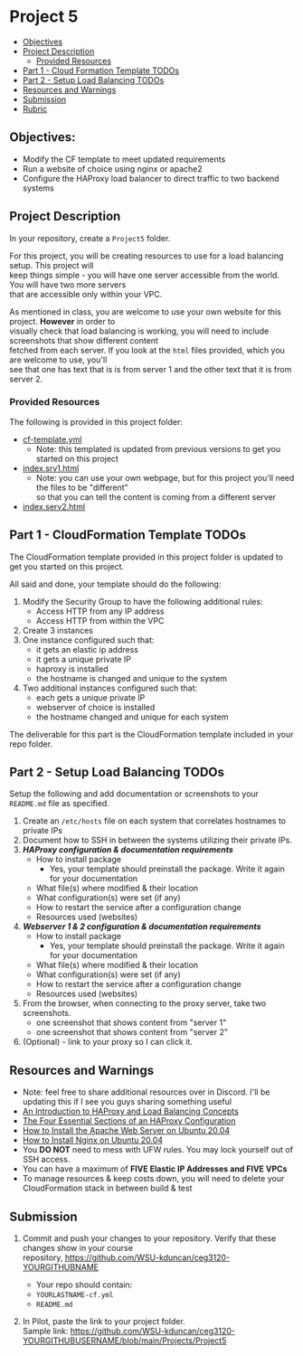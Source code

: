 # Project 5

- [Objectives](#Objectives)
- [Project Description](#Project-Description)
  - [Provided Resources](#Provided-Resources)
- [Part 1 - Cloud Formation Template TODOs](#Part-1---Cloud-Formation-Template-TODOs)
- [Part 2 - Setup Load Balancing TODOs](#Part-2---Setup-Load-Balancing-TODOs)
- [Resources and Warnings](#Resources-and-Warnings)
- [Submission](#Submission)
- [Rubric](Rubric.md)

## Objectives:

- Modify the CF template to meet updated requirements
- Run a website of choice using nginx or apache2
- Configure the HAProxy load balancer to direct traffic to two backend systems

## Project Description

In your repository, create a `Project5` folder.

For this project, you will be creating resources to use for a load balancing setup. This project will  
keep things simple - you will have one server accessible from the world. You will have two more servers  
that are accessible only within your VPC.

As mentioned in class, you are welcome to use your own website for this project. **However** in order to  
visually check that load balancing is working, you will need to include screenshots that show different content  
fetched from each server. If you look at the `html` files provided, which you are welcome to use, you'll  
see that one has text that is is from server 1 and the other text that it is from server 2.

### Provided Resources

The following is provided in this project folder:

- [cf-template.yml](cf-template.yml)
  - Note: this templated is updated from previous versions to get you started on this project
- [index.srv1.html](index.serv1.html)
  - Note: you can use your own webpage, but for this project you'll need the files to be "different"  
    so that you can tell the content is coming from a different server
- [index.serv2.html](index.serv2.html)

## Part 1 - CloudFormation Template TODOs

The CloudFormation template provided in this project folder is updated to get you started on this project.

All said and done, your template should do the following:

1. Modify the Security Group to have the following additional rules:
   - Access HTTP from any IP address
   - Access HTTP from within the VPC
2. Create 3 instances
3. One instance configured such that:
   - it gets an elastic ip address
   - it gets a unique private IP
   - haproxy is installed
   - the hostname is changed and unique to the system
4. Two additional instances configured such that:
   - each gets a unique private IP
   - webserver of choice is installed
   - the hostname changed and unique for each system

The deliverable for this part is the CloudFormation template included in your repo folder.

## Part 2 - Setup Load Balancing TODOs

Setup the following and add documentation or screenshots to your `README.md` file as specified.

1. Create an `/etc/hosts` file on each system that correlates hostnames to private IPs
2. Document how to SSH in between the systems utilizing their private IPs.
3. **_HAProxy configuration & documentation requirements_**
   - How to install package
     - Yes, your template should preinstall the package. Write it again for your documentation
   - What file(s) where modified & their location
   - What configuration(s) were set (if any)
   - How to restart the service after a configuration change
   - Resources used (websites)
4. **_Webserver 1 & 2 configuration & documentation requirements_**
   - How to install package
     - Yes, your template should preinstall the package. Write it again for your documentation
   - What file(s) where modified & their location
   - What configuration(s) were set (if any)
   - How to restart the service after a configuration change
   - Resources used (websites)
5. From the browser, when connecting to the proxy server, take two screenshots.
   - one screenshot that shows content from "server 1"
   - one screenshot that shows content from "server 2"
6. (Optional) - link to your proxy so I can click it.

## Resources and Warnings

- Note: feel free to share additional resources over in Discord. I'll be updating this if I see you guys sharing something useful
- [An Introduction to HAProxy and Load Balancing Concepts](https://www.digitalocean.com/community/tutorials/an-introduction-to-haproxy-and-load-balancing-concepts)
- [The Four Essential Sections of an HAProxy Configuration](https://www.haproxy.com/blog/the-four-essential-sections-of-an-haproxy-configuration/)
- [How to Install the Apache Web Server on Ubuntu 20.04](https://www.digitalocean.com/community/tutorials/how-to-install-the-apache-web-server-on-ubuntu-20-04)
- [How to Install Nginx on Ubuntu 20.04](https://www.digitalocean.com/community/tutorials/how-to-install-nginx-on-ubuntu-20-04)
- You **DO NOT** need to mess with UFW rules. You may lock yourself out of SSH access.
- You can have a maximum of **FIVE Elastic IP Addresses and FIVE VPCs**
- To manage resources & keep costs down, you will need to delete your CloudFormation stack in between build & test

## Submission

1. Commit and push your changes to your repository. Verify that these changes show in your course  
   repository, https://github.com/WSU-kduncan/ceg3120-YOURGITHUBNAME

   - Your repo should contain:
   - `YOURLASTNAME-cf.yml`
   - `README.md`

2. In Pilot, paste the link to your project folder.  
   Sample link: https://github.com/WSU-kduncan/ceg3120-YOURGITHUBUSERNAME/blob/main/Projects/Project5
